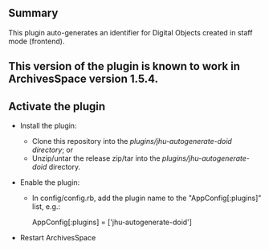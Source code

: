 ## Summary

This plugin auto-generates an identifier for Digital Objects created in staff mode (frontend).

This version of the plugin is known to work in ArchivesSpace version 1.5.4.
---

## Activate the plugin
- Install the plugin:
  - Clone this repository into the _plugins/jhu-autogenerate-doid directory_; or
  - Unzip/untar the release zip/tar into the _plugins/jhu-autogenerate-doid_ directory.

- Enable the plugin:
  - In config/config.rb, add the plugin name to the "AppConfig[:plugins]" list, e.g.:

    AppConfig[:plugins] = ['jhu-autogenerate-doid']

- Restart ArchivesSpace
